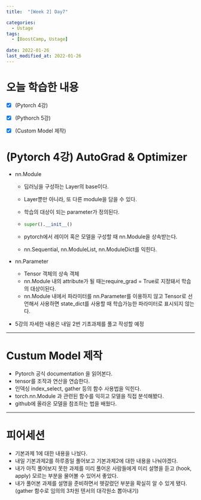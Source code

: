```yaml
---
title:  "[Week 2] Day7"

categories:
  - Ustage
tags:
  - [BoostCamp, Ustage]
 
date: 2022-01-26
last_modified_at: 2022-01-26
---
```


# 오늘 학습한 내용

- [x] (Pytorch 4강) 
- [x] (Pythorch 5강)
- [x] (Custom Model 제작)



# (Pytorch 4강) AutoGrad & Optimizer

* nn.Module

  * 딥러닝을 구성하는 Layer의 base이다.

  * Layer뿐만 아니라, 또 다른 module을 담을 수 있다.

  * 학습의 대상이 되는 parameter가 정의된다.

  * ```python
    super().__init__()
    ```

  * pytorch에서 레이어 혹은 모델을 구성할 때 nn.Module을 상속받는다.
  * nn.Sequential, nn.ModuleList, nn.ModuleDict를 익힌다.

* nn.Parameter
  * Tensor 객체의 상속 객체
  * nn.Module 내의 attribute가 될 때는require_grad = True로 지정돼서 학습의 대상이된다.
  * nn.Module 내에서 파라미터를 nn.Parameter를 이용하지 않고 Tensor로 선언해서 사용하면 state_dict를 사용할 때 학습가능한 파라미터로 표시되지 않는다.
* 5강의 자세한 내용은 내일 2번 기초과제를 풀고 작성할 예정

---

# Custum Model 제작

* Pytorch 공식 documentation 을 읽어본다.
* tensor를 조작과 연산을 연습한다.
* 인덱싱 index_select, gather 등의 함수 사용법을 익힌다.
* torch.nn.Module 과 관련된 함수를 익히고 모델을 직접 분석해봤다.
* github에 올라온 모델을 참조하는 법을 배웠다.



___

# 피어세션

* 기본과제 1에 대한 내용을 나눴다.
* 내일 기본과제2를 하루종일 풀어보고 기본과제2에 대한 내용을 나눠야겠다.
* 내가 아직 풀어보지 못한 과제를 미리 풀어온 사람들에게 미리 설명을 듣고 (hook, apply) 모르는 부분을 물어볼 수 있어서 좋았다.
* 내가 풀어본 과제를 설명을 준비하면서 헷갈렸던 부분을 확실히 알 수 있게 됐다.(gather 함수로 임의의 3차원 텐서의 대각원소 뽑아내기) 